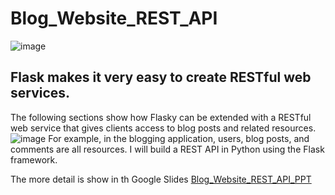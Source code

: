# Blog_Website_REST_API
![image](https://user-images.githubusercontent.com/55336314/182011520-60d7b519-1df0-4515-b424-d631e07df344.png)
## Flask makes it very easy to create RESTful web services.
The following sections show how Flasky can be extended with a RESTful web service that gives clients access to blog posts and related resources.
![image](https://user-images.githubusercontent.com/55336314/182011547-7b293a19-1dca-4f1d-82dc-75ff8d83bc39.png)
For example, in the blogging application, users, blog posts, and comments are all resources.
I will build a REST API in Python using the Flask framework. 

The more detail is show in th Google Slides [Blog_Website_REST_API_PPT](https://docs.google.com/presentation/d/1Pdu3vk0H3BpmRtkzVHb58LHq-LzSZ5ybKWRu_FvIg9s/edit?usp=sharing)
